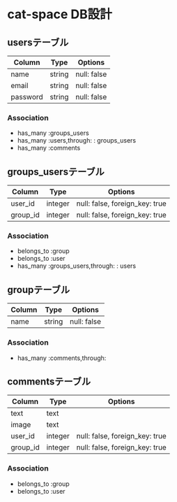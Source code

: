 # cat-space DB設計
## usersテーブル
|Column|Type|Options|
|------|----|-------|
|name|string|null: false|
|email|string|null: false|
|password|string|null: false|
### Association
- has_many :groups_users
- has_many :users,through: : groups_users
- has_many :comments



## groups_usersテーブル
|Column|Type|Options|
|------|----|-------|
|user_id|integer|null: false, foreign_key: true|
|group_id|integer|null: false, foreign_key: true|
### Association
- belongs_to :group
- belongs_to :user
- has_many :groups_users,through: : users

## groupテーブル
|Column|Type|Options|
|------|----|-------|
|name|string|null: false|
### Association
- has_many :comments,through: 

## commentsテーブル
|Column|Type|Options|
|------|----|-------|
|text|text|
|image|text||
|user_id|integer|null: false, foreign_key: true|
|group_id|integer|null: false, foreign_key: true|
### Association
- belongs_to :group
- belongs_to :user


